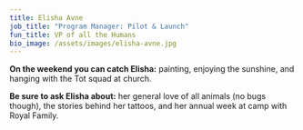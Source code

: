 ```yaml
---
title: Elisha Avne
job_title: "Program Manager: Pilot & Launch"
fun_title: VP of all the Humans
bio_image: /assets/images/elisha-avne.jpg
---
```


**On the weekend you can catch Elisha:** painting, enjoying the sunshine, and hanging with the Tot squad at church.

**Be sure to ask Elisha about:** her general love of all animals (no bugs though), the stories behind her tattoos, and her annual week at camp with Royal Family.
